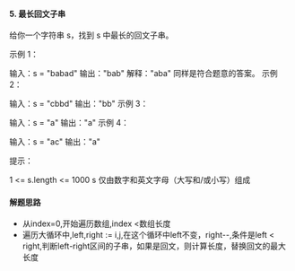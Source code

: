 #### 5. 最长回文子串
给你一个字符串 s，找到 s 中最长的回文子串。

 

示例 1：

输入：s = "babad"
输出："bab"
解释："aba" 同样是符合题意的答案。
示例 2：

输入：s = "cbbd"
输出："bb"
示例 3：

输入：s = "a"
输出："a"
示例 4：

输入：s = "ac"
输出："a"
 

提示：

1 <= s.length <= 1000
s 仅由数字和英文字母（大写和/或小写）组成

#### 解题思路
- 从index=0,开始遍历数组,index <数组长度
- 遍历大循环中,left,right := i,j,在这个循环中left不变，right--,条件是left < right,判断left-right区间的子串，如果是回文，则计算长度，替换回文的最大长度
